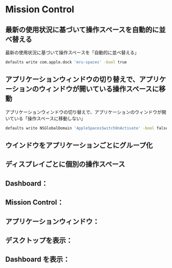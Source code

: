 Mission Control
===============

最新の使用状況に基づいて操作スペースを自動的に並べ替える
--------------------------------------------------------

最新の使用状況に基づいて操作スペースを「自動的に並べ替える」

```sh
defaults write com.apple.dock 'mru-spaces' -bool true
```

アプリケーションウィンドウの切り替えで、アプリケーションのウィンドウが開いている操作スペースに移動
--------------------------------------------------------------------------------------------------

アプリケーションウィンドウの切り替えで、アプリケーションのウィンドウが開いている「操作スペースに移動しない」

```sh
defaults write NSGlobalDomain 'AppleSpacesSwitchOnActivate' -bool false
```

ウインドウをアプリケーションごとにグループ化
--------------------------------------------

ディスプレイごとに個別の操作スペース
------------------------------------

Dashboard：
----------

Mission Control：
----------------

アプリケーションウィンドウ：
---------------------------

デスクトップを表示：
-------------------

Dashboard を表示：
-----------------

